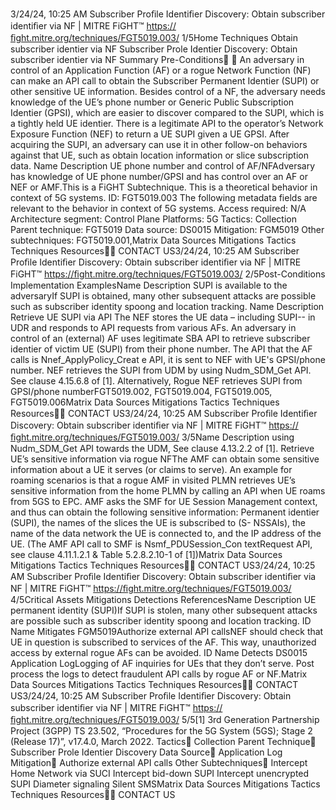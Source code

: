 3/24/24, 10:25 AM Subscriber Proﬁle Identiﬁer Discovery: Obtain subscriber identiﬁer via NF | MITRE FiGHT™
https://ﬁght.mitre.org/techniques/FGT5019.003/ 1/5Home Techniques Obtain subscriber identi er via NF
Subscriber Pro le Identi er
Discovery: Obtain subscriber
identi er via NF
Summary
Pre-Conditions󰅂 󰅂
An adversary in control of an Application Function (AF) or a
rogue Network Function (NF) can make an API call to obtain
the Subscriber Permanent Identi er (SUPI) or other sensitive
UE information. Besides control of a NF, the adversary needs
knowledge of the UE’s phone number or Generic Public
Subscription Identi er (GPSI), which are easier to discover
compared to the SUPI, which is a tightly held UE identi er.
There is a legitimate API to the operator’s Network Exposure
Function (NEF) to return a UE SUPI given a UE GPSI.
After acquiring the SUPI, an adversary can use it in other
follow-on behaviors against that UE, such as obtain location
information or slice subscription data.
Name Description
UE phone number and control of
AF/NFAdversary has
knowledge of UE phone
number/GPSI and has
control over an AF or
NEF or AMF.This is a FiGHT
Subtechnique.
This is a theoretical behavior
in context of 5G systems.
ID: FGT5019.003
The following metadata
fields are relevant to the
behavior in context of 5G
systems.
Access required: N/A
Architecture segment:
Control Plane
Platforms: 5G
Tactics: Collection
Parent technique: FGT5019
Data source: DS0015
Mitigation: FGM5019
Other subtechniques:
FGT5019.001,Matrix Data Sources Mitigations Tactics Techniques Resources󰍝󰇙
CONTACT US3/24/24, 10:25 AM Subscriber Proﬁle Identiﬁer Discovery: Obtain subscriber identiﬁer via NF | MITRE FiGHT™
https://ﬁght.mitre.org/techniques/FGT5019.003/ 2/5Post-Conditions
Implementation ExamplesName Description
SUPI is available to the
adversaryIf SUPI is obtained,
many other subsequent
attacks are possible
such as subscriber
identity spoo ng and
location tracking.
Name Description
Retrieve UE SUPI via API The NEF stores the UE
data – including SUPI--
in UDR and responds to
API requests from
various AFs. An
adversary in control of
an (external) AF uses
legitimate SBA API to
retrieve subscriber
identi er of victim UE
(SUPI) from their phone
number.
The API that the AF
calls is
Nnef\_ApplyPolicy\_Creat
e API, it is sent to NEF
with UE's GPSI/phone
number. NEF retrieves
the SUPI from UDM by
using Nudm\_SDM\_Get
API. See clause 4.15.6.8
of [1].
Alternatively, Rogue
NEF retrieves SUPI from
GPSI/phone numberFGT5019.002,
FGT5019.004,
FGT5019.005, FGT5019.006Matrix Data Sources Mitigations Tactics Techniques Resources󰍝󰇙
CONTACT US3/24/24, 10:25 AM Subscriber Proﬁle Identiﬁer Discovery: Obtain subscriber identiﬁer via NF | MITRE FiGHT™
https://ﬁght.mitre.org/techniques/FGT5019.003/ 3/5Name Description
using Nudm\_SDM\_Get
API towards the UDM,
See clause 4.13.2.2 of
[1].
Retrieve UE’s sensitive
information via rogue NFThe AMF can obtain
some sensitive
information about a UE
it serves (or claims to
serve). An example for
roaming scenarios is
that a rogue AMF in
visited PLMN retrieves
UE’s sensitive
information from the
home PLMN by calling
an API when UE roams
from 5GS to EPC.
AMF asks the SMF for
UE Session
Management context,
and thus can obtain the
following sensitive
information: Permanent
identi er (SUPI), the
names of the slices the
UE is subscribed to (S-
NSSAIs), the name of
the data network the UE
is connected to, and the
IP address of the UE.
(The AMF API call to
SMF is
Nsmf\_PDUSession\_Con
textRequest API, see
clause 4.11.1.2.1 &
Table 5.2.8.2.10-1 of
[1])Matrix Data Sources Mitigations Tactics Techniques Resources󰍝󰇙
CONTACT US3/24/24, 10:25 AM Subscriber Proﬁle Identiﬁer Discovery: Obtain subscriber identiﬁer via NF | MITRE FiGHT™
https://ﬁght.mitre.org/techniques/FGT5019.003/ 4/5Critical Assets
Mitigations
Detections
ReferencesName Description
UE permanent identity (SUPI)If SUPI is stolen, many
other subsequent
attacks are possible
such as subscriber
identity spoo ng and
location tracking.
ID Name Mitigates
FGM5019Authorize external
API callsNEF should check that
UE in question is
subscribed to services
of the AF. This way,
unauthorized access by
external rogue AFs can
be avoided.
ID Name Detects
DS0015 Application LogLogging of AF inquiries
for UEs that they don’t
serve. Post process the
logs to detect
fraudulent API calls by
rogue AF or NF.Matrix Data Sources Mitigations Tactics Techniques Resources󰍝󰇙
CONTACT US3/24/24, 10:25 AM Subscriber Proﬁle Identiﬁer Discovery: Obtain subscriber identiﬁer via NF | MITRE FiGHT™
https://ﬁght.mitre.org/techniques/FGT5019.003/ 5/5[1] 3rd Generation Partnership Project (3GPP) TS 23.502,
“Procedures for the 5G System (5GS); Stage 2 (Release 17)”,
v17.4.0, March 2022.
Tactics󰅀
Collection
Parent Technique󰅀
Subscriber Pro le Identi er Discovery
Data Source󰅀
Application Log
Mitigation󰅀
Authorize external API calls
Other Subtechniques󰅀
Intercept Home Network via SUCI
Intercept bid-down SUPI
Intercept unencrypted SUPI
Diameter signaling
Silent SMSMatrix Data Sources Mitigations Tactics Techniques Resources󰍝󰇙
CONTACT US